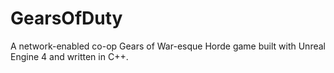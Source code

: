 # GearsOfDuty
A network-enabled co-op Gears of War-esque Horde game built with Unreal Engine 4 and written in C++.

